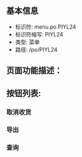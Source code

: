 
## 基本信息

- 标识符: menu.po.PIYL24
- 标识符缩写: PIYL24
- 类型: 菜单
- 路径: /po/PIYL24

## 页面功能描述：





## 按钮列表:


### 取消收货



### 导出



### 查询


